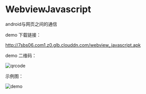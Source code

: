 # WebviewJavascript

android与网页之间的通信

demo 下载链接：

<http://7sbs06.com1.z0.glb.clouddn.com/webview_javascript.apk>

demo 二维码：

![qrcode](https://github.com/cashow/AndroidTricks/blob/master/WebviewJavascript/qrcode.png)

示例图：

![demo](https://github.com/cashow/AndroidTricks/blob/master/WebviewJavascript/demo.gif)
